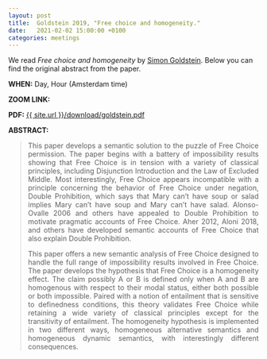 ```yaml
---
layout: post
title:  Goldstein 2019, "Free choice and homogeneity."
date:   2021-02-02 15:00:00 +0100
categories: meetings
---
```

We read _Free choice and homogeneity_  by <a href="https://simondgoldstein.com/">Simon Goldstein</a>. Below you can find the original abstract from the paper. 

<b> WHEN:</b>  Day, Hour (Amsterdam time)

<b> ZOOM LINK: </b>

<b> PDF:</b>  <a href="{{ site.url }}/download/goldstein.pdf">{{ site.url }}/download/goldstein.pdf</a>

<b> ABSTRACT: </b>

<blockquote>
<p style="text-align: justify;">
This paper develops a semantic solution to the puzzle of Free Choice
permission. The paper begins with a battery of impossibility results showing that
Free Choice is in tension with a variety of classical principles, including Disjunction
Introduction and the Law of Excluded Middle. Most interestingly, Free Choice
appears incompatible with a principle concerning the behavior of Free Choice under
negation, Double Prohibition, which says that Mary can’t have soup or salad implies
Mary can’t have soup and Mary can’t have salad. Alonso-Ovalle 2006 and others
have appealed to Double Prohibition to motivate pragmatic accounts of Free Choice.
Aher 2012, Aloni 2018, and others have developed semantic accounts of Free Choice
that also explain Double Prohibition.
</p>

<p style="text-align: justify;">
This paper offers a new semantic analysis of Free Choice designed to handle the
full range of impossibility results involved in Free Choice. The paper develops the
hypothesis that Free Choice is a homogeneity effect. The claim possibly A or B
is defined only when A and B are homogenous with respect to their modal status,
either both possible or both impossible. Paired with a notion of entailment that is
sensitive to definedness conditions, this theory validates Free Choice while retaining
a wide variety of classical principles except for the transitivity of entailment. The
homogeneity hypothesis is implemented in two different ways, homogeneous alternative semantics and homogeneous dynamic semantics, with interestingly different
consequences.
</p>
</blockquote>


